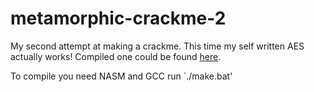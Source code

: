 # metamorphic-crackme-2

My second attempt at making a crackme. This time my self written AES actually works!
Compiled one could be found [here](https://crackmes.one/crackme/652c8ad76e7e520ff1c3da94).

To compile you need NASM and GCC 
run `./make.bat'

